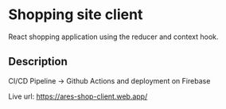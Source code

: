 # Shopping site client

React shopping application using the reducer and context hook. 

## Description

CI/CD Pipeline -> Github Actions and deployment on Firebase


Live url: https://ares-shop-client.web.app/

